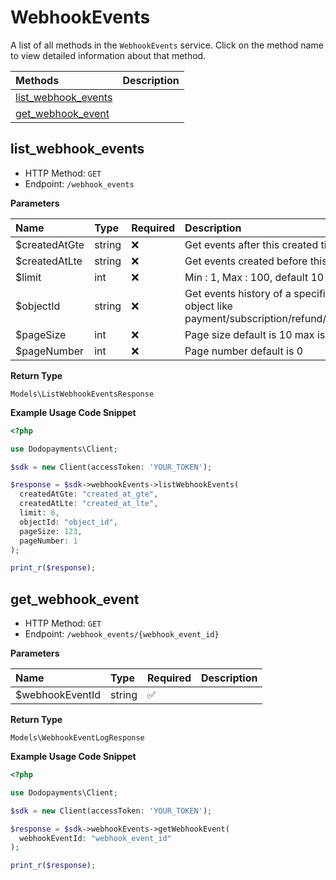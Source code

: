 # WebhookEvents

A list of all methods in the `WebhookEvents` service. Click on the method name to view detailed information about that method.

| Methods | Description |
| :------ | :---------- |
|[list_webhook_events](#list_webhook_events)|  |
|[get_webhook_event](#get_webhook_event)|  |

## list_webhook_events


- HTTP Method: `GET`
- Endpoint: `/webhook_events`

**Parameters**

| Name    | Type| Required | Description |
| :-------- | :----------| :----------| :----------|
| $createdAtGte | string | ❌ | Get events after this created time |
| $createdAtLte | string | ❌ | Get events created before this time |
| $limit | int | ❌ | Min : 1, Max : 100, default 10 |
| $objectId | string | ❌ | Get events history of a specific object like payment/subscription/refund/dispute |
| $pageSize | int | ❌ | Page size default is 10 max is 100 |
| $pageNumber | int | ❌ | Page number default is 0 |

**Return Type**

`Models\ListWebhookEventsResponse`

**Example Usage Code Snippet**
```php
<?php

use Dodopayments\Client;

$sdk = new Client(accessToken: 'YOUR_TOKEN');

$response = $sdk->webhookEvents->listWebhookEvents(
  createdAtGte: "created_at_gte",
  createdAtLte: "created_at_lte",
  limit: 6,
  objectId: "object_id",
  pageSize: 123,
  pageNumber: 1
);

print_r($response);
```

## get_webhook_event


- HTTP Method: `GET`
- Endpoint: `/webhook_events/{webhook_event_id}`

**Parameters**

| Name    | Type| Required | Description |
| :-------- | :----------| :----------| :----------|
| $webhookEventId | string | ✅ |  |

**Return Type**

`Models\WebhookEventLogResponse`

**Example Usage Code Snippet**
```php
<?php

use Dodopayments\Client;

$sdk = new Client(accessToken: 'YOUR_TOKEN');

$response = $sdk->webhookEvents->getWebhookEvent(
  webhookEventId: "webhook_event_id"
);

print_r($response);
```




<!-- This file was generated by liblab | https://liblab.com/ -->